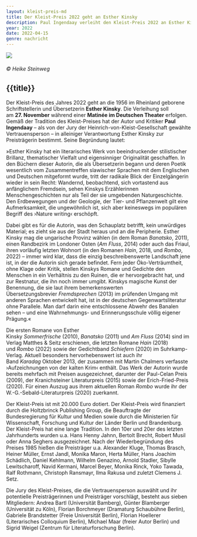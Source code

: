 ```yaml
---
layout: kleist-preis-md
title: Der Kleist-Preis 2022 geht an Esther Kinsky
description: Paul Ingendaay verleiht den Kleist-Preis 2022 an Esther Kinsky
year: 2022
date: 2022-04-15
genre: nachricht
---
```

![](/static/img/kleist-preis/2022/kinsky_esther_201-c-heike-steinweg_sv.jpg)

###### © Heike Steinweg

## {{title}}

Der Kleist-Preis des Jahres 2022 geht an die 1956 im Rheinland geborene Schriftstellerin und Übersetzerin **Esther Kinsky**. Die Verleihung soll am **27. November** während einer **Matinée im Deutschen Theater** erfolgen. Gemäß der Tradition des Kleist-Preises hat der Autor und Kritiker **Paul Ingendaay** – als von der Jury der Heinrich-von-Kleist-Gesellschaft gewählte Vertrauensperson – in alleiniger Verantwortung Esther Kinsky zur Preisträgerin bestimmt. Seine Begründung lautet:

»Esther Kinsky hat ein literarisches Werk von beeindruckender stilistischer Brillanz, thematischer Vielfalt und eigensinniger Originalität geschaffen. In den Büchern dieser Autorin, die als Übersetzerin begann und deren Poetik wesentlich vom Zusammentreffen slawischer Sprachen mit dem Englischen und Deutschen mitgeformt wurde, tritt der radikale Blick der Einzelgängerin wieder in sein Recht: Wandernd, beobachtend, sich vortastend aus anfänglichem Fremdsein, sehen Kinskys Erzählerinnen Menschengeschichten nur als Teil der sie umgebenden Naturgeschichte. Den Erdbewegungen und der Geologie, der Tier- und Pflanzenwelt gilt eine Aufmerksamkeit, die ungewöhnlich ist, sich aber keineswegs im populären Begriff des ›Nature writing‹ erschöpft.

Dabei gibt es für die Autorin, was den Schauplatz betrifft, kein unwürdiges Material; es zieht sie aus der Stadt heraus und an die Peripherie. Esther Kinsky mag die ungarische Provinz wählen (in dem Roman *Banatsko*, 2011), einen Randbezirk im Londoner Osten (*Am Fluss*, 2014) oder auch das Friaul, ihren vorläufig letzten Wohnort (in den Romanen *Hain*, 2018, und *Rombo*, 2022) – immer wird klar, dass die einzig beschreibenswerte Landschaft jene ist, in der die Autorin sich gerade befindet. Fern jeder Öko-Verträumtheit, ohne Klage oder Kritik, stellen Kinskys Romane und Gedichte den Menschen in ein Verhältnis zu den Ruinen, die er hervorgebracht hat, und zur Restnatur, die ihn noch immer umgibt. Kinskys magische Kunst der Benennung, die sie laut ihrem bemerkenswerten Übersetzungsbrevier *Fremdsprechen* (2013) im prüfenden Umgang mit anderen Sprachen entwickelt hat, ist in der deutschen Gegenwartsliteratur ohne Parallele. Man darf darin eine entschlossene Abwehr des Banalen sehen – und eine Wahrnehmungs- und Erinnerungsschule völlig eigener Prägung.«

Die ersten Romane von Esther Kinsky *Sommerfrische* (2010), *Banatsko* (2011) und *Am Fluss* (2014) sind im Verlag Matthes & Seitz erschienen, die letzten Romane *Hain* (2018) und *Rombo* (2022) sowie der Gedichtband *Schiefern* (2020) im Suhrkamp-Verlag. Aktuell besonders hervorhebenswert ist auch ihr Band *Karadag* Oktober 2013, der zusammen mit Martin Chalmers verfasste ›Aufzeichnungen von der kalten Krim‹ enthält. Das Werk der Autorin wurde bereits mehrfach mit Preisen ausgezeichnet, darunter der Paul-Celan Preis (2009), der Kranichsteiner Literaturpreis (2015) sowie der Erich-Fried-Preis (2020). Für einen Auszug aus ihrem aktuellen Roman *Rombo* wurde ihr der W.-G.-Sebald-Literaturpreis (2020) zuerkannt.

Der Kleist-Preis ist mit 20.000 Euro dotiert. Der Kleist-Preis wird finanziert durch die Holtzbrinck Publishing Group, die Beauftragte der Bundesregierung für Kultur und Medien sowie durch die Ministerien für Wissenschaft, Forschung und Kultur der Länder Berlin und Brandenburg. Der Kleist-Preis hat eine lange Tradition. In den 10er und 20er des letzten Jahrhunderts wurden u.a. Hans Henny Jahnn, Bertolt Brecht, Robert Musil oder Anna Seghers ausgezeichnet. Nach der Wiederbegründung des Preises 1985 hießen die Preisträger u.a. Alexander Kluge, Thomas Brasch, Heiner Müller, Ernst Jandl, Monika Maron, Herta Müller, Hans Joachim Schädlich, Daniel Kehlmann, Wilhelm Genazino, Arnold Stadler, Sibylle Lewitscharoff, Navid Kermani, Marcel Beyer, Monika Rinck, Yoko Tawada, Ralf Rothmann, Christoph Ransmayr, Ilma Rakusa und zuletzt Clemens J. Setz.

Die Jury des Kleist-Preises, die die Vertrauensperson auswählt und ihr potentielle Preisträgerinnen und Preisträger vorschlägt, besteht aus sieben Mitgliedern: Andrea Bartl (Universität Bamberg), Günter Blamberger (Universität zu Köln), Florian Borchmeyer (Dramaturg Schaubühne Berlin), Gabriele Brandstetter (Freie Universität Berlin), Florian Hoellerer (Literarisches Colloquium Berlin), Michael Maar (freier Autor Berlin) und Sigrid Weigel (Zentrum für Literaturforschung Berlin).